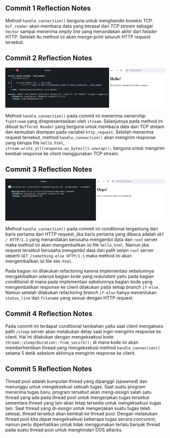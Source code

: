 ## Commit 1 Reflection Notes

Method `handle_connection()` berguna untuk menghandle koneksi TCP. `buf_reader` akan membaca data yang berasal dari *TCP stream* sebagai `Vector` sampai menerima *empty line* yang menandakan akhir dari *header* HTTP. Setelah itu method ini akan menge-*print* seluruh HTTP *request* tersebut.

## Commit 2 Reflection Notes

![Commit 2 screen capture](/images/commit2.png)

Method `handle_connection()` pada commit ini menerima *ownership* `TcpStream` yang direpresentasikan oleh `stream`. Selanjutnya pada method ini dibuat `Buffered Reader` yang berguna untuk membaca data dari TCP stream dan kemudian disimpan pada variabel `http_request`. Setelah menerima request tersebut, method `handle_connection()` akan mengirim response yang berupa file `hello.html`, `stream.write_all(response.as_bytes()).unwrap();` berguna untuk mengirim kembali response ke client menggunakan TCP stream. 

## Commit 3 Reflection Notes

![Commit 3 screen capture](/images/commit3.png)

Method `handle_connection()` pada commit ini conditional tergantung dari baris pertama dari HTTP request, jika baris pertama yang dibaca adalah `GET / HTTP/1.1` yang menandakan berusaha mengambil data dari `root` server maka method ini akan mengembalikan isi file `hello.html`. Namun jika request tersebut berusaha mengambil data dari path selain `root` server seperti `GET /something-else HTTP/1.1` maka method ini akan mengembalikan isi file `404.html`.

Pada bagian ini dilakukan refactoring karena implementasi sebelumnya mengakibatkan adanya bagian kode yang *redundant* yaitu pada bagian *conditional* di mana pada implementasi sebelumnya bagian kode yang mengembalikan response ke client dilakukan pada setiap *branch* `if-else`. Namun setelah dilakukan refactoring *branch* `if-else` hanya menentukan `status_line` dan `filename` yang sesuai dengan HTTP request.

## Commit 4 Reflection Notes

Pada commit ini terdapat conditional tambahan yaitu saat client mengakses path `/sleep` server akan melakukan delay saat ingin mengirim response ke client. Hal ini dilakukan dengan mengeksekusi kode `thread::sleep(Duration::from_secs(5));` di mana kode ini akan memberhentikan thread yang mengeksekusi method `handle_connection()` selama 5 detik sebelum akhirnya mengirim response ke client.  

## Commit 5 Reflection Notes

Thread pool adalah kumpulan thread yang dipanggil (*spawned*) dan menunggu untuk mengeksekusi sebuah tugas. Saat suatu program menerima tugas baru, program tersebut akan meng-*assign* salah satu thread yang ada pada thread pool untuk mengerjakan tugas tersebut sementara thread yang lain akan tetap tersedia untuk mengeksekusi tugas lain. Saat thread yang di-*assign* untuk mengerjakan suatu tugas telah selesai, thread tersebut akan kembali ke thread pool. Dengan melakukan thread pool kita dapat mengeksekusi beberapa tugas secara *concurent*, namun perlu diperhatikan untuk tidak menggunakan terlalu banyak thread pada suatu thread pool untuk menghindari DOS attacks.